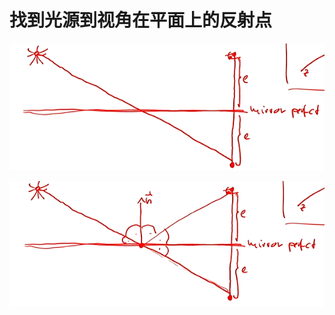 # 找到光源到视角在平面上的反射点

![alt text](_attachments/找到光源到视角在平面上的反射点/image.png)

![alt text](_attachments/找到光源到视角在平面上的反射点/image-1.png)